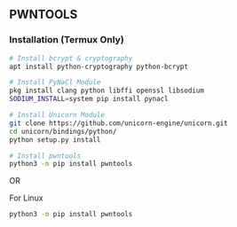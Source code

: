 ## PWNTOOLS

### Installation (Termux Only)

```zsh
# Install bcrypt & cryptography
apt install python-cryptography python-bcrypt
```

```zsh
# Install PyNaCl Module
pkg install clang python libffi openssl libsodium
SODIUM_INSTALL=system pip install pynacl
```

```bash
# Install Unicorn Module
git clone https://github.com/unicorn-engine/unicorn.git
cd unicorn/bindings/python/
python setup.py install
```


```bash
# Install pwntools
python3 -m pip install pwntools
```

OR 

For Linux

```bash
python3 -m pip install pwntools
```
